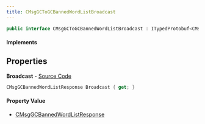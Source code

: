 ```yaml
---
title: CMsgGCToGCBannedWordListBroadcast
---
```


```csharp
public interface CMsgGCToGCBannedWordListBroadcast : ITypedProtobuf<CMsgGCToGCBannedWordListBroadcast>, INativeHandle
```

#### Implements

## Properties

**Broadcast** - [Source Code](https://github.com/swiftly-solution/swiftlys2/blob/main/managed/src/SwiftlyS2.Generated/Protobufs/Interfaces/CMsgGCToGCBannedWordListBroadcast.cs#L13)

```csharp
CMsgGCBannedWordListResponse Broadcast { get; }
```

#### Property Value

- [CMsgGCBannedWordListResponse](/docs/api/shared/protobufdefinitions/cmsggcbannedwordlistresponse)

